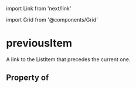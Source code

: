 import Link from 'next/link'
  
import Grid from '@components/Grid'

# previousItem

A link to the ListItem that precedes the current one.

## Property of



